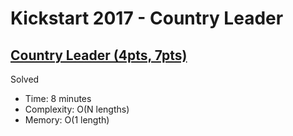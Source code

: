 # Kickstart 2017 - Country Leader

## [Country Leader (4pts, 7pts)](https://codingcompetitions.withgoogle.com/kickstart/round/0000000000201ca2/0000000000201d30)

Solved

* Time: 8 minutes
* Complexity: O(N lengths)
* Memory: O(1 length)
